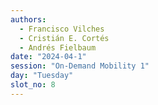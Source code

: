 ```yaml
---
authors:
  - Francisco Vilches
  - Cristián E. Cortés
  - Andrés Fielbaum
date: "2024-04-1"
session: "On-Demand Mobility 1"
day: "Tuesday"
slot_no: 8
---
```


